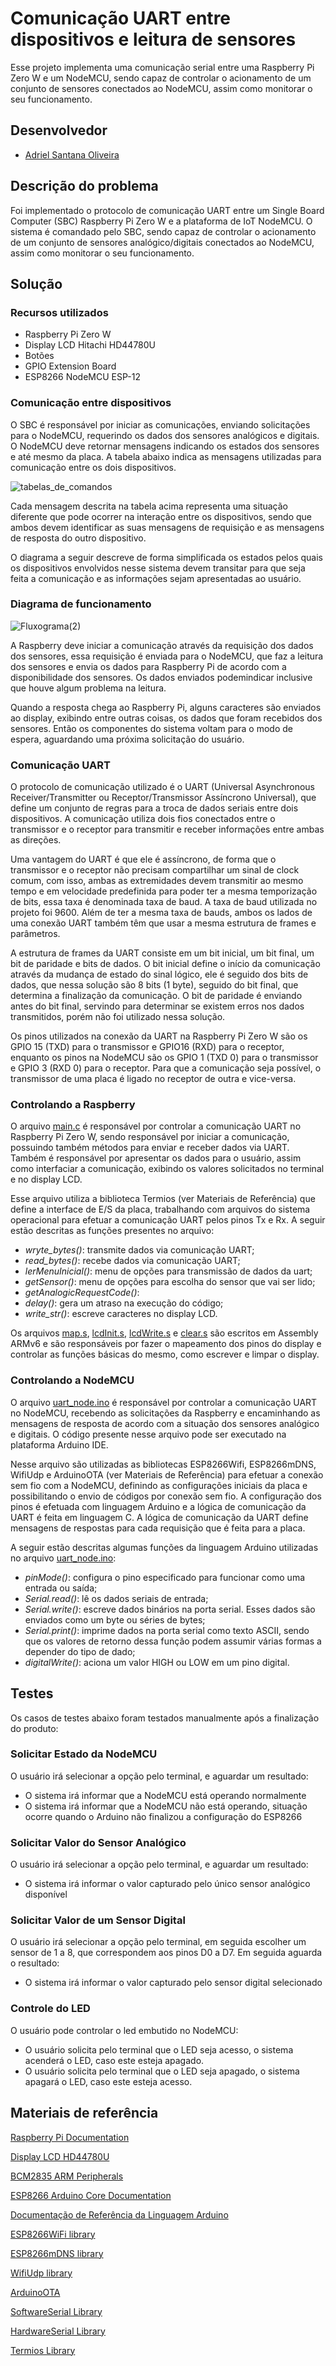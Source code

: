 # Comunicação UART entre dispositivos e leitura de sensores

Esse projeto implementa uma comunicação serial entre uma Raspberry Pi Zero W e um NodeMCU, sendo capaz de controlar o acionamento de um conjunto de sensores conectados ao NodeMCU, assim como monitorar o seu funcionamento.

## Desenvolvedor
- [Adriel Santana Oliveira](https://github.com/Pegasus77-Adriel)

## Descrição do problema
Foi implementado o protocolo de comunicação UART entre um Single Board Computer (SBC) Raspberry Pi Zero W e a plataforma de IoT NodeMCU. O sistema é comandado pelo SBC, sendo capaz de controlar o acionamento de um conjunto de sensores analógico/digitais conectados ao NodeMCU, assim como monitorar o seu funcionamento.

## Solução
### Recursos utilizados
- Raspberry Pi Zero W
- Display LCD Hitachi HD44780U
- Botões
- GPIO Extension Board
- ESP8266 NodeMCU ESP-12

### Comunicação entre dispositivos
O SBC é responsável por iniciar as comunicações, enviando solicitações para o NodeMCU, requerindo os dados dos sensores analógicos e digitais. O NodeMCU deve retornar mensagens indicando os estados dos sensores e até mesmo da placa. A tabela abaixo indica as mensagens utilizadas para comunicação entre os dois dispositivos.

![tabelas_de_comandos](https://user-images.githubusercontent.com/61716547/208269996-ccb43735-9d31-4415-bd4d-2bca67e3266f.png)

Cada mensagem descrita na tabela acima representa uma situação diferente que pode ocorrer na interação entre os dispositivos, sendo que ambos devem identificar as suas mensagens de requisição e as mensagens de resposta do outro dispositivo.

O diagrama a seguir descreve de forma simplificada os estados pelos quais os dispositivos envolvidos nesse sistema devem transitar para que seja feita a comunicação e as informações sejam apresentadas ao usuário.

### Diagrama de funcionamento
![Fluxograma(2)](https://user-images.githubusercontent.com/61716547/208270533-7a519b99-2f13-4f91-9a75-e879bec440d2.png)

A Raspberry deve iniciar a comunicação através da requisição dos dados dos sensores, essa requisição é enviada para o NodeMCU, que faz a leitura dos sensores e envia os dados para Raspberry Pi de acordo com a disponibilidade dos sensores. Os dados enviados podemindicar inclusive que houve algum problema na leitura.

Quando a resposta chega ao Raspberry Pi, alguns caracteres são enviados ao display, exibindo entre outras coisas, os dados que foram recebidos dos sensores. Então os componentes do sistema voltam para o modo de espera, aguardando uma próxima solicitação do usuário.

### Comunicação UART
O protocolo de comunicação utilizado é o UART (Universal Asynchronous Receiver/Transmitter ou Receptor/Transmissor Assíncrono Universal), que define um conjunto de regras para a troca de dados seriais entre dois dispositivos. A comunicação utiliza dois fios conectados entre o transmissor e o receptor para transmitir e receber informações entre ambas as direções.

Uma vantagem do UART é que ele é assíncrono, de forma que o transmissor e o receptor não precisam compartilhar um sinal de clock comum, com isso, ambas as extremidades devem transmitir ao mesmo tempo e em velocidade predefinida para poder ter a mesma temporização de bits, essa taxa é denominada taxa de baud. A taxa de baud utilizada no projeto foi 9600. Além de ter a mesma taxa de bauds, ambos os lados de uma conexão UART também têm que usar a mesma estrutura de frames e parâmetros.

A estrutura de frames da UART consiste em um bit inicial, um bit final, um bit de paridade e bits de dados. O bit inicial define o início da comunicação através da mudança de estado do sinal lógico, ele é seguido dos bits de dados, que nessa solução são 8 bits (1 byte), seguido do bit final, que determina a finalização da comunicação. O bit de paridade é enviando antes do bit final, servindo para determinar se existem erros nos dados transmitidos, porém não foi utilizado nessa solução.

Os pinos utilizados na conexão da UART na Raspberry Pi Zero W são os GPIO 15 (TXD) para o transmissor e GPIO16 (RXD) para o receptor, enquanto os pinos na NodeMCU são os GPIO 1 (TXD 0) para o transmissor e GPIO 3 (RXD 0) para o receptor. Para que a comunicação seja possível, o transmissor de uma placa é ligado no receptor de outra e vice-versa.

### Controlando a Raspberry
O arquivo [main.c](https://github.com/Diego10Rocha/sistemas-digitais/blob/main/main.c) é responsável por controlar a comunicação UART no Raspberry Pi Zero W, sendo responsável por iniciar a comunicação,  possuindo também métodos para enviar e receber dados via UART. Também é responsável por apresentar os dados para o usuário, assim como interfaciar a comunicação, exibindo os valores solicitados no terminal e no display LCD.

Esse arquivo utiliza a biblioteca Termios (ver Materiais de Referência) que define a interface de E/S da placa, trabalhando com arquivos do sistema operacional para efetuar a comunicação UART pelos pinos Tx e Rx. A seguir estão descritas as funções presentes no arquivo:
- *wryte_bytes()*: transmite dados via comunicação UART;
- *read_bytes()*: recebe dados via comunicação UART;
- *lerMenuInicial()*: menu de opções para transmissão de dados da uart;
- *getSensor()*: menu de opções para escolha do sensor que vai ser lido;
- *getAnalogicRequestCode()*:
- *delay()*: gera um atraso na execução do código;
- *write_str()*: escreve caracteres no display LCD.

Os arquivos [map.s](https://github.com/Pegasus77-Adriel/PBL-2---SISTEMAS-DIGITAIS/tree/main/map.s), [lcdInit.s](https://github.com/Pegasus77-Adriel/PBL-2---SISTEMAS-DIGITAIS/tree/main/lcdInit.s), [lcdWrite.s](https://github.com/Pegasus77-Adriel/PBL-2---SISTEMAS-DIGITAIS/tree/main/lcdWrite.s) e [clear.s](https://github.com/Pegasus77-Adriel/PBL-2---SISTEMAS-DIGITAIS/tree/main/clear.s) são escritos em Assembly ARMv6 e são responsáveis por fazer o mapeamento dos pinos do display e controlar as funções básicas do mesmo, como escrever e limpar o display.

### Controlando a NodeMCU
O arquivo [uart_node.ino](https://github.com/Pegasus77-Adriel/PBL-2---SISTEMAS-DIGITAIS/tree/main/uart_node.ino) é responsável por controlar a comunicação UART no NodeMCU, recebendo as solicitações da Raspberry e encaminhando as mensagens de resposta de acordo com a situação dos sensores analógico e digitais. O código presente nesse arquivo pode ser executado na plataforma Arduino IDE.

Nesse arquivo são utilizadas as bibliotecas ESP8266Wifi, ESP8266mDNS, WifiUdp e ArduinoOTA (ver Materiais de Referência) para efetuar a conexão sem fio com a NodeMCU, definindo as configurações iniciais da placa e possibilitando o envio de códigos por conexão sem fio. A configuração dos pinos é efetuada com linguagem Arduino e a lógica de comunicação da UART é feita em linguagem C. A lógica de comunicação da UART define mensagens de respostas para cada requisição que é feita para a placa.

A seguir estão descritas algumas funções da linguagem Arduino utilizadas no arquivo [uart_node.ino](https://github.com/Pegasus77-Adriel/PBL-2---SISTEMAS-DIGITAIS/tree/main/uart_node.ino):
- *pinMode()*: configura o pino especificado para funcionar como uma entrada ou saída;
- *Serial.read()*: lê os dados seriais de entrada;
- *Serial.write()*: escreve dados binários na porta serial. Esses dados são enviados como um byte ou séries de bytes;
- *Serial.print()*: imprime dados na porta serial como texto ASCII, sendo que  os valores de retorno dessa função podem assumir várias formas a depender do tipo de dado;
- *digitalWrite()*: aciona um valor HIGH ou LOW em um pino digital.

## Testes
Os casos de testes abaixo foram testados manualmente após a finalização do produto:

### Solicitar Estado da NodeMCU
O usuário irá selecionar a opção pelo terminal, e aguardar um resultado:
- O sistema irá informar que a NodeMCU está operando normalmente
- O sistema irá informar que a NodeMCU não está operando, situação ocorre quando o Arduino não finalizou a configuração do ESP8266

### Solicitar Valor do Sensor Analógico
O usuário irá selecionar a opção pelo terminal, e aguardar um resultado:
- O sistema irá informar o valor capturado pelo único sensor analógico disponível

### Solicitar Valor de um Sensor Digital
O usuário irá selecionar a opção pelo terminal, em seguida escolher um sensor de 1 a 8, que correspondem aos pinos D0 a D7. Em seguida aguarda o resultado:
- O sistema irá informar o valor capturado pelo sensor digital selecionado

### Controle do LED
O usuário pode controlar o led embutido no NodeMCU:
- O usuário solicita pelo terminal que o LED seja acesso, o sistema acenderá o LED, caso este esteja apagado.
- O usuário solicita pelo terminal que o LED seja apagado, o sistema apagará o LED, caso este esteja acesso. 

## Materiais de referência
[Raspberry Pi Documentation](https://www.raspberrypi.com/documentation/computers/raspberry-pi.html#raspberry-pi-zero-w)

[Display LCD HD44780U](https://www.google.com/url?sa=t&source=web&rct=j&url=https://www.sparkfun.com/datasheets/LCD/HD44780.pdf&ved=2ahUKEwjso46tlqn6AhVGL7kGHSe6BMEQFnoECGIQAQ&usg=AOvVaw076YT-P88DM3oFFvTDUv43)

[BCM2835 ARM Peripherals](https://www.raspberrypi.org/app/uploads/2012/02/BCM2835-ARM-Peripherals.pdf)

[ESP8266 Arduino Core Documentation](https://readthedocs.org/projects/arduino-esp8266/downloads/pdf/latest/)

[Documentação de Referência da Linguagem Arduino](https://www.arduino.cc/reference/pt/)

[ESP8266WiFi library](https://arduino-esp8266.readthedocs.io/en/latest/esp8266wifi/readme.html)

[ESP8266mDNS library](https://www.arduino.cc/reference/en/libraries/esp8266_mdns/)

[WifiUdp library](https://www.arduino.cc/reference/en/libraries/wifi/wifiudp/)

[ArduinoOTA](https://www.arduino.cc/reference/en/libraries/arduinoota/)

[SoftwareSerial Library](https://www.google.com/url?sa=t&rct=j&q=&esrc=s&source=web&cd=&cad=rja&uact=8&ved=2ahUKEwjSluW4ypz7AhU_kZUCHbP9C5kQFnoECAoQAQ&url=https%3A%2F%2Fwww.arduino.cc%2Fen%2FReference%2FsoftwareSerial&usg=AOvVaw2kUbQNvvMDReS_1LIPB82g)

[HardwareSerial Library](https://github.com/espressif/arduino-esp32/blob/master/cores/esp32/HardwareSerial.h)

[Termios Library](https://pubs.opengroup.org/onlinepubs/7908799/xsh/termios.h.html)
